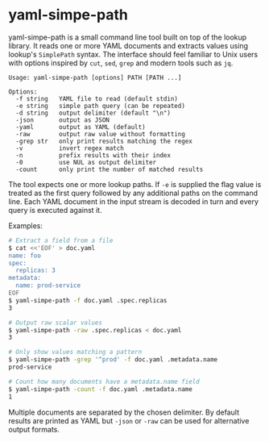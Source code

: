 # yaml-simpe-path

yaml-simpe-path is a small command line tool built on top of the lookup library. It reads one or more YAML documents and extracts values using lookup's `SimplePath` syntax. The interface should feel familiar to Unix users with options inspired by `cut`, `sed`, `grep` and modern tools such as `jq`.

```
Usage: yaml-simpe-path [options] PATH [PATH ...]

Options:
  -f string   YAML file to read (default stdin)
  -e string   simple path query (can be repeated)
  -d string   output delimiter (default "\n")
  -json       output as JSON
  -yaml       output as YAML (default)
  -raw        output raw value without formatting
  -grep str   only print results matching the regex
  -v          invert regex match
  -n          prefix results with their index
  -0          use NUL as output delimiter
  -count      only print the number of matched results
```

The tool expects one or more lookup paths. If `-e` is supplied the flag value is treated as the first query followed by any additional paths on the command line. Each YAML document in the input stream is decoded in turn and every query is executed against it.

Examples:

```bash
# Extract a field from a file
$ cat <<'EOF' > doc.yaml
name: foo
spec:
  replicas: 3
metadata:
  name: prod-service
EOF
$ yaml-simpe-path -f doc.yaml .spec.replicas
3

# Output raw scalar values
$ yaml-simpe-path -raw .spec.replicas < doc.yaml
3

# Only show values matching a pattern
$ yaml-simpe-path -grep '^prod' -f doc.yaml .metadata.name
prod-service

# Count how many documents have a metadata.name field
$ yaml-simpe-path -count -f doc.yaml .metadata.name
1
```

Multiple documents are separated by the chosen delimiter. By default results are printed as YAML but `-json` or `-raw` can be used for alternative output formats.
